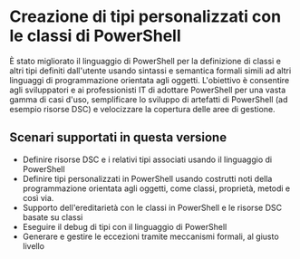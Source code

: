 # <a name="creating-custom-types-using-powershell-classes"></a>Creazione di tipi personalizzati con le classi di PowerShell

È stato migliorato il linguaggio di PowerShell per la definizione di classi e altri tipi definiti dall'utente usando sintassi e semantica formali simili ad altri linguaggi di programmazione orientata agli oggetti. L'obiettivo è consentire agli sviluppatori e ai professionisti IT di adottare PowerShell per una vasta gamma di casi d'uso, semplificare lo sviluppo di artefatti di PowerShell (ad esempio risorse DSC) e velocizzare la copertura delle aree di gestione.

## <a name="supported-scenarios-in-this-release"></a>Scenari supportati in questa versione

-   Definire risorse DSC e i relativi tipi associati usando il linguaggio di PowerShell
-   Definire tipi personalizzati in PowerShell usando costrutti noti della programmazione orientata agli oggetti, come classi, proprietà, metodi e così via.
-   Supporto dell'ereditarietà con le classi in PowerShell e le risorse DSC basate su classi
-   Eseguire il debug di tipi con il linguaggio di PowerShell
-   Generare e gestire le eccezioni tramite meccanismi formali, al giusto livello